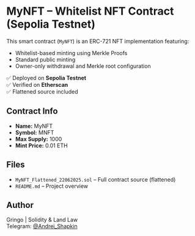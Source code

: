 # MyNFT – Whitelist NFT Contract (Sepolia Testnet)

This smart contract (`MyNFT`) is an ERC-721 NFT implementation featuring:
- Whitelist-based minting using Merkle Proofs
- Standard public minting
- Owner-only withdrawal and Merkle root configuration

✅ Deployed on **Sepolia Testnet**  
✅ Verified on **Etherscan**  
✅ Flattened source included

## Contract Info
- **Name:** MyNFT
- **Symbol:** MNFT
- **Max Supply:** 1000
- **Mint Price:** 0.01 ETH

## Files
- `MyNFT_Flattened_22062025.sol` – Full contract source (flattened)
- `README.md` – Project overview

## Author
Gringo | Solidity & Land Law  
Telegram: [@Andrei_Shapkin](https://t.me/Andrei_Shapkin)
